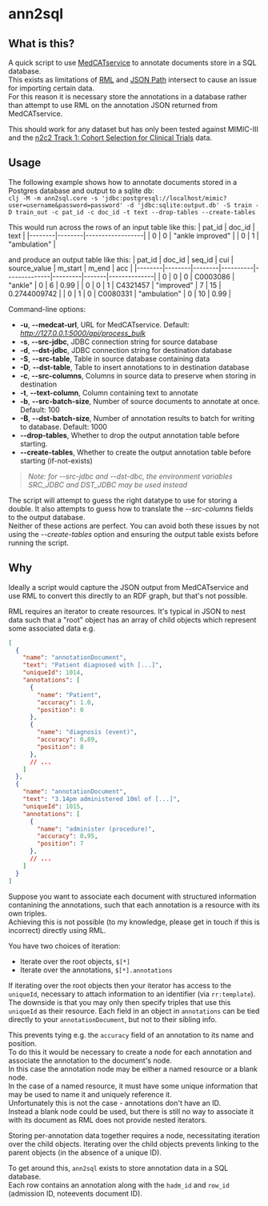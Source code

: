 # ann2sql

## What is this?

A quick script to use [MedCATservice](https://github.com/CogStack/MedCATservice) to annotate documents store in a SQL database.  
This exists as limitations of [RML](https://rml.io/) and [JSON Path](https://datatracker.ietf.org/wg/jsonpath/about/) intersect to cause an issue for importing certain data.  
For this reason it is necessary store the annotations in a database rather than attempt to use RML on the annotation JSON returned from MedCATservice.  

This should work for any dataset but has only been tested against MIMIC-III and the [n2c2 Track 1: Cohort Selection for Clinical Trials](https://portal.dbmi.hms.harvard.edu/projects/n2c2-2018-t1/) data.

## Usage

The following example shows how to annotate documents stored in a Postgres database and output to a sqlite db:  
`clj -M -m ann2sql.core -s 'jdbc:postgresql://localhost/mimic?user=username&password=password' -d 'jdbc:sqlite:output.db' -S train -D train_out -c pat_id -c doc_id -t text --drop-tables --create-tables`  

This would run across the rows of an input table like this:
| pat_id | doc_id |             text |
|--------|--------|------------------|
|      0 |      0 | "ankle improved" |
|      0 |      1 |     "ambulation" |

and produce an output table like this:
| pat_id | doc_id | seq_id |      cui | source_value | m_start | m_end |          acc |
|--------|--------|--------|----------|--------------|---------|-------|--------------|
|      0 |      0 |      0 | C0003086 |      "ankle" |       0 |     6 |         0.99 |
|      0 |      0 |      1 | C4321457 |   "improved" |       7 |    15 | 0.2744009742 |
|      0 |      1 |      0 | C0080331 | "ambulation" |       0 |    10 |         0.99 |

Command-line options:

+ **-u**, **--medcat-url**, URL for MedCATservice. Default: *http://127.0.0.1:5000/api/process_bulk*
+ **-s**, **--src-jdbc**, JDBC connection string for source database
+ **-d**, **--dst-jdbc**, JDBC connection string for destination database
+ **-S**, **--src-table**, Table in source database containing data
+ **-D**, **--dst-table**,  Table to insert annotations to in destination database
+ **-c**, **--src-columns**, Columns in source data to preserve when storing in destination
+ **-t**, **--text-column**,  Column containing text to annotate
+ **-b**, **--src-batch-size**, Number of source documents to annotate at once. Default: 100
+ **-B**, **--dst-batch-size**, Number of annotation results to batch for writing to database. Default: 1000
+ **--drop-tables**, Whether to drop the output annotation table before starting.
+ **--create-tables**, Whether to create the output annotation table before starting (if-not-exists)

> *Note: for --src-jdbc and --dst-dbc, the environment variables SRC_JDBC and DST_JDBC may be used instead*

The script will attempt to guess the right datatype to use for storing a double.
It also attempts to guess how to translate the *--src-columns* fields to the
output database.  
Neither of these actions are perfect. You can avoid both these issues by not
using the *--create-tables* option and ensuring the output table exists before
running the script.
## Why

Ideally a script would capture the JSON output from MedCATservice and use RML to
convert this directly to an RDF graph, but that's not possible.

RML requires an iterator to create resources. It's typical in JSON to nest data such that a "root" object has an array of child objects which represent some associated data e.g.

```json
[
  {
    "name": "annotationDocument",
    "text": "Patient diagnosed with [...]",
    "uniqueId": 1014,
    "annotations": [
      {
        "name": "Patient",
        "accuracy": 1.0,
        "position": 0
      },
      {
        "name": "diagnosis (event)",
        "accuracy": 0.89,
        "position": 8
      },
      // ...
    ]
  },
  {
    "name": "annotationDocument",
    "text": "3.14pm administered 10ml of [...]",
    "uniqueId": 1015,
    "annotations": [
      {
        "name": "administer (procedure)",
        "accuracy": 0.95,
        "position": 7
      },
      // ...
    ]
  }
]

```
Suppose you want to associate each document with structured information contanining the annotations, such that each annotation is a resource with its own triples.  
Achieving this is not possible (to my knowledge, please get in touch if this is incorrect) directly using RML.  

You have two choices of iteration:
* Iterate over the root objects, `$[*]`
* Iterate over the annotations, `$[*].annotations`

If iterating over the root objects then your iterator has access to the `uniqueId`, necessary to attach information to an identifier (via `rr:template`).  
The downside is that you may only then specify triples that use this `uniqueId` as their resource. Each field in an object in `annotations` can be tied directly to your `annotationDocument`, but not to their sibling info.  

This prevents tying e.g. the `accuracy` field of an annotation to its name and position.  
To do this it would be necessary to create a node for each annotation and associate the annotation to the document's node.  
In this case the annotation node may be either a named resource or a blank node.  
In the case of a named resource, it must have some unique information that may be used to name it and uniquely reference it.  
Unfortunately this is not the case - annotations don't have an ID.  
Instead a blank node could be used, but there is still no way to associate it with its document as RML does not provide nested iterators.  

Storing per-annotation data together requires a node, necessitating iteration over the child objects. Iterating over the child objects prevents linking to the parent objects (in the absence of a unique ID).

To get around this, `ann2sql` exists to store annotation data in a SQL database.  
Each row contains an annotation along with the `hadm_id` and `row_id` (admission ID, noteevents document ID).  
